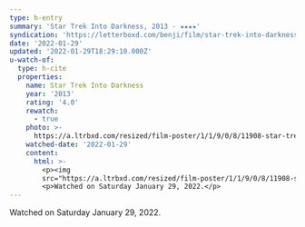 ```yaml
---
type: h-entry
summary: 'Star Trek Into Darkness, 2013 - ★★★★'
syndication: 'https://letterboxd.com/benji/film/star-trek-into-darkness/3/'
date: '2022-01-29'
updated: '2022-01-29T18:29:10.000Z'
u-watch-of:
  type: h-cite
  properties:
    name: Star Trek Into Darkness
    year: '2013'
    rating: '4.0'
    rewatch:
      - true
    photo: >-
      https://a.ltrbxd.com/resized/film-poster/1/1/9/0/8/11908-star-trek-into-darkness-0-500-0-750-crop.jpg?k=a100350a9b
    watched-date: '2022-01-29'
    content:
      html: >-
        <p><img
        src="https://a.ltrbxd.com/resized/film-poster/1/1/9/0/8/11908-star-trek-into-darkness-0-500-0-750-crop.jpg?k=a100350a9b"/></p>
        <p>Watched on Saturday January 29, 2022.</p>
---
```

Watched on Saturday January 29, 2022.

